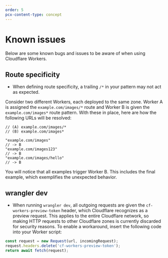 ```yaml
---
order: 5
pcx-content-type: concept
---
```


# Known issues

Below are some known bugs and issues to be aware of when using Cloudflare Workers.

## Route specificity

- When defining route specificity, a trailing `/*` in your pattern may not act as expected.

Consider two different Workers, each deployed to the same zone. Worker A is assigned the `example.com/images/*` route and Worker B is given the `example.com/images*` route pattern. With these in place, here are how the following URLs will be resolved:

```
// (A) example.com/images/*
// (B) example.com/images*

"example.com/images"
// -> B
"example.com/images123"
// -> B
"example.com/images/hello"
// -> B
```

You will notice that all examples trigger Worker B. This includes the final example, which exemplifies the unexpected behavior.

## wrangler dev

- When running `wrangler dev`, all outgoing requests are given the `cf-workers-preview-token` header, which Cloudflare recognizes as a preview request. This applies to the entire Cloudflare network, so making HTTP requests to other Cloudflare zones is currently discarded for security reasons. To enable a workaround, insert the following code into your Worker script:

```js
const request = new Request(url, incomingRequest);
request.headers.delete('cf-workers-preview-token');
return await fetch(request);
```
